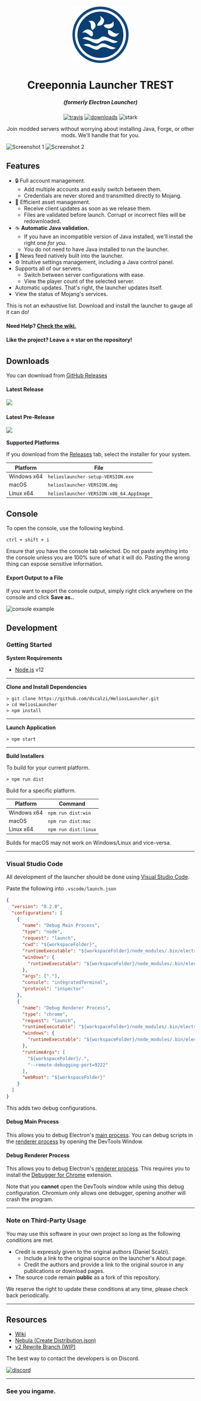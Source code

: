<p align="center"><img src="./app/assets/images/SealCircle.png" width="150px" height="150px" alt="aventium softworks"></p>

<h1 align="center">Creeponnia Launcher TREST</h1>

<em><h5 align="center">(formerly Electron Launcher)</h5></em>

[<p align="center"><img src="https://img.shields.io/travis/dscalzi/HeliosLauncher.svg?style=for-the-badge" alt="travis">](https://travis-ci.org/dscalzi/HeliosLauncher) [<img src="https://img.shields.io/github/downloads/dscalzi/HeliosLauncher/total.svg?style=for-the-badge" alt="downloads">](https://github.com/dscalzi/HeliosLauncher/releases) <img src="https://forthebadge.com/images/badges/winter-is-coming.svg"  height="28px" alt="stark"></p>

<p align="center">Join modded servers without worrying about installing Java, Forge, or other mods. We'll handle that for you.</p>

![Screenshot 1](https://i.imgur.com/6o7SmH6.png)
![Screenshot 2](https://i.imgur.com/x3B34n1.png)

## Features

* 🔒 Full account management.
  * Add multiple accounts and easily switch between them.
  * Credentials are never stored and transmitted directly to Mojang.
* 📂 Efficient asset management.
  * Receive client updates as soon as we release them.
  * Files are validated before launch. Corrupt or incorrect files will be redownloaded.
* ☕ **Automatic Java validation.**
  * If you have an incompatible version of Java installed, we'll install the right one *for you*.
  * You do not need to have Java installed to run the launcher.
* 📰 News feed natively built into the launcher.
* ⚙️ Intuitive settings management, including a Java control panel.
* Supports all of our servers.
  * Switch between server configurations with ease.
  * View the player count of the selected server.
* Automatic updates. That's right, the launcher updates itself.
*  View the status of Mojang's services.

This is not an exhaustive list. Download and install the launcher to gauge all it can do!

#### Need Help? [Check the wiki.][wiki]

#### Like the project? Leave a ⭐ star on the repository!

## Downloads

You can download from [GitHub Releases](https://github.com/dscalzi/HeliosLauncher/releases)

#### Latest Release

[![](https://img.shields.io/github/release/dscalzi/HeliosLauncher.svg?style=flat-square)](https://github.com/dscalzi/HeliosLauncher/releases/latest)

#### Latest Pre-Release
[![](https://img.shields.io/github/release/dscalzi/HeliosLauncher/all.svg?style=flat-square)](https://github.com/dscalzi/HeliosLauncher/releases)

**Supported Platforms**

If you download from the [Releases](https://github.com/dscalzi/HeliosLauncher/releases) tab, select the installer for your system.

| Platform | File |
| -------- | ---- |
| Windows x64 | `helioslauncher-setup-VERSION.exe` |
| macOS | `helioslauncher-VERSION.dmg` |
| Linux x64 | `helioslauncher-VERSION-x86_64.AppImage` |

## Console

To open the console, use the following keybind.

```console
ctrl + shift + i
```

Ensure that you have the console tab selected. Do not paste anything into the console unless you are 100% sure of what it will do. Pasting the wrong thing can expose sensitive information.

#### Export Output to a File

If you want to export the console output, simply right click anywhere on the console and click **Save as..**

![console example](https://i.imgur.com/T5e73jP.png)


## Development

### Getting Started

**System Requirements**

* [Node.js][nodejs] v12

---

**Clone and Install Dependencies**

```console
> git clone https://github.com/dscalzi/HeliosLauncher.git
> cd HeliosLauncher
> npm install
```

---

**Launch Application**

```console
> npm start
```

---

**Build Installers**

To build for your current platform.

```console
> npm run dist
```

Build for a specific platform.

| Platform    | Command              |
| ----------- | -------------------- |
| Windows x64 | `npm run dist:win`   |
| macOS       | `npm run dist:mac`   |
| Linux x64   | `npm run dist:linux` |

Builds for macOS may not work on Windows/Linux and vice-versa.

---

### Visual Studio Code

All development of the launcher should be done using [Visual Studio Code][vscode].

Paste the following into `.vscode/launch.json`

```JSON
{
  "version": "0.2.0",
  "configurations": [
    {
      "name": "Debug Main Process",
      "type": "node",
      "request": "launch",
      "cwd": "${workspaceFolder}",
      "runtimeExecutable": "${workspaceFolder}/node_modules/.bin/electron",
      "windows": {
        "runtimeExecutable": "${workspaceFolder}/node_modules/.bin/electron.cmd"
      },
      "args": ["."],
      "console": "integratedTerminal",
      "protocol": "inspector"
    },
    {
      "name": "Debug Renderer Process",
      "type": "chrome",
      "request": "launch",
      "runtimeExecutable": "${workspaceFolder}/node_modules/.bin/electron",
      "windows": {
        "runtimeExecutable": "${workspaceFolder}/node_modules/.bin/electron.cmd"
      },
      "runtimeArgs": [
        "${workspaceFolder}/.",
        "--remote-debugging-port=9222"
      ],
      "webRoot": "${workspaceFolder}"
    }
  ]
}
```

This adds two debug configurations.

#### Debug Main Process

This allows you to debug Electron's [main process][mainprocess]. You can debug scripts in the [renderer process][rendererprocess] by opening the DevTools Window.

#### Debug Renderer Process

This allows you to debug Electron's [renderer process][rendererprocess]. This requires you to install the [Debugger for Chrome][chromedebugger] extension.

Note that you **cannot** open the DevTools window while using this debug configuration. Chromium only allows one debugger, opening another will crash the program.

---

### Note on Third-Party Usage

You may use this software in your own project so long as the following conditions are met.

* Credit is expressly given to the original authors (Daniel Scalzi).
  * Include a link to the original source on the launcher's About page.
  * Credit the authors and provide a link to the original source in any publications or download pages.
* The source code remain **public** as a fork of this repository.

We reserve the right to update these conditions at any time, please check back periodically.

---

## Resources

* [Wiki][wiki]
* [Nebula (Create Distribution.json)][nebula]
* [v2 Rewrite Branch (WIP)][v2branch]

The best way to contact the developers is on Discord.

[![discord](https://discordapp.com/api/guilds/211524927831015424/embed.png?style=banner3)][discord]

---

### See you ingame.


[nodejs]: https://nodejs.org/en/ 'Node.js'
[vscode]: https://code.visualstudio.com/ 'Visual Studio Code'
[mainprocess]: https://electronjs.org/docs/tutorial/application-architecture#main-and-renderer-processes 'Main Process'
[rendererprocess]: https://electronjs.org/docs/tutorial/application-architecture#main-and-renderer-processes 'Renderer Process'
[chromedebugger]: https://marketplace.visualstudio.com/items?itemName=msjsdiag.debugger-for-chrome 'Debugger for Chrome'
[discord]: https://discord.gg/zNWUXdt 'Discord'
[wiki]: https://github.com/dscalzi/HeliosLauncher/wiki 'wiki'
[nebula]: https://github.com/dscalzi/Nebula 'dscalzi/Nebula'
[v2branch]: https://github.com/dscalzi/HeliosLauncher/tree/ts-refactor 'v2 branch'
